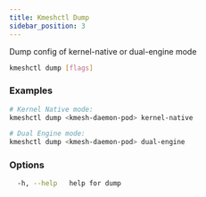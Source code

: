 ```yaml
---
title: Kmeshctl Dump
sidebar_position: 3
---
```


Dump config of kernel-native or dual-engine mode

```bash
kmeshctl dump [flags]
```

### Examples

```bash
# Kernel Native mode:
kmeshctl dump <kmesh-daemon-pod> kernel-native

# Dual Engine mode:
kmeshctl dump <kmesh-daemon-pod> dual-engine
```

### Options

```bash
  -h, --help   help for dump
```
